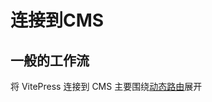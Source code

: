 # 连接到CMS

## 一般的工作流

将 VitePress 连接到 CMS 主要围绕[动态路由](https://vitepress.dev/zh/guide/routing#dynamic-routes)展开